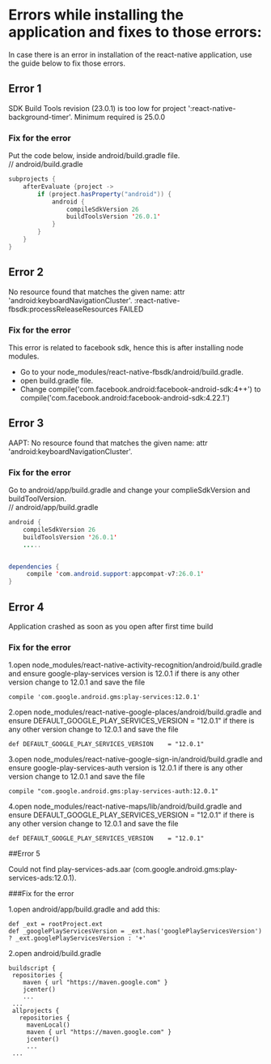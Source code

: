 # Errors while installing the application and fixes to those errors:

In case there is an error in installation of the react-native application, use the guide below to fix those errors.

## Error 1

SDK Build Tools revision (23.0.1) is too low for project ':react-native-background-timer'. Minimum required is 25.0.0

### Fix for the error

Put the code below, inside android/build.gradle file.<br />
// android/build.gradle

```java
subprojects {
    afterEvaluate {project ->
        if (project.hasProperty("android")) {
            android {
                compileSdkVersion 26
                buildToolsVersion '26.0.1'
            }
        }
    }
}
```

## Error 2

No resource found that matches the given name: attr 'android:keyboardNavigationCluster'. :react-native-fbsdk:processReleaseResources FAILED

### Fix for the error

This error is related to facebook sdk, hence this is after installing node modules.

-   Go to your node_modules/react-native-fbsdk/android/build.gradle.
-   open build.gradle file.
-   Change compile('com.facebook.android:facebook-android-sdk:4++') to compile('com.facebook.android:facebook-android-sdk:4.22.1')

## Error 3

AAPT: No resource found that matches the given name: attr 'android:keyboardNavigationCluster'.

### Fix for the error

Go to android/app/build.gradle and change your complieSdkVersion and buildToolVersion.<br />
// android/app/build.gradle

```java
android {
    compileSdkVersion 26
    buildToolsVersion '26.0.1'
    .....


dependencies {
     compile 'com.android.support:appcompat-v7:26.0.1'
}
```

## Error 4

Application crashed as soon as you open after first time build

### Fix for the error

1.open node_modules/react-native-activity-recognition/android/build.gradle
and ensure google-play-services version is 12.0.1 if there is any other version
change to 12.0.1 and save the file

```
compile 'com.google.android.gms:play-services:12.0.1'
```

2.open node_modules/react-native-google-places/android/build.gradle
and ensure DEFAULT_GOOGLE_PLAY_SERVICES_VERSION = "12.0.1" if there is any other version change to 12.0.1 and save the file

```
def DEFAULT_GOOGLE_PLAY_SERVICES_VERSION    = "12.0.1"
```

3.open node_modules/react-native-google-sign-in/android/build.gradle
and ensure google-play-services-auth version is 12.0.1 if there is any other version
change to 12.0.1 and save the file

```
compile "com.google.android.gms:play-services-auth:12.0.1"
```

4.open node_modules/react-native-maps/lib/android/build.gradle
and ensure DEFAULT_GOOGLE_PLAY_SERVICES_VERSION = "12.0.1" if there is any other version change to 12.0.1 and save the file

```
def DEFAULT_GOOGLE_PLAY_SERVICES_VERSION    = "12.0.1"
```

##Error 5

Could not find play-services-ads.aar (com.google.android.gms:play-services-ads:12.0.1).

###Fix for the error

1.open android/app/build.gradle and add this:

```
def _ext = rootProject.ext
def _googlePlayServicesVersion = _ext.has('googlePlayServicesVersion') ? _ext.googlePlayServicesVersion : '+'
```

2.open android/build.gradle 

```
buildscript { 
 repositories { 
    maven { url "https://maven.google.com" }
    jcenter()
    ...
 ...
 allprojects { 
   repositories { 
     mavenLocal() 
     maven { url "https://maven.google.com" } 
     jcenter()
     ...
 ...
```
